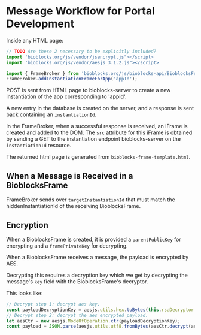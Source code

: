 # Message Workflow for Portal Development

Inside any HTML page:

```js
// TODO Are these 2 necessary to be explicitly included?
import 'bioblocks.org/js/vendor/jsencrypt.js"></script>
import 'bioblocks.org/js/vendor/aesjs_3.1.2.js"></script>

import { FrameBroker } from 'bioblocks.org/js/bioblocks-api/BioblocksFrameBroker.js';
FrameBroker.addInstantiationFrameForApp('appId');
```

POST is sent from HTML page to bioblocks-server to create a new instantiation of the app corresponding to 'appId'.

A new entry in the database is created on the server, and a response is sent back containing an `instantiationId`.

In the FrameBroker, when a successful response is received, an iFrame is created and added to the DOM. The `src` attribute for this iFrame is obtained by sending a GET to the instantiation endpoint bioblocks-server on the `instantiationId` resource.

The returned html page is generated from `bioblocks-frame-template.html`.

## When a Message is Received in a BioblocksFrame

FrameBroker sends over `targetInstantiationId` that must match the hiddenInstantiationId of the receiving BioblocksFrame.

## Encryption

When a BioblocksFrame is created, it is provided a `parentPublicKey` for encrypting and a `framePrivateKey` for decrypting.

When a BioblocksFrame receives a message, the payload is encrypted by AES.

Decrypting this requires a decryption key which we get by decrypting the message's `key` field with the BioblocksFrame's decryptor.

This looks like:

```js
// Decrypt step 1: decrypt aes key.
const payloadDecryptionKey = aesjs.utils.hex.toBytes(this.rsaDecryptor.decrypt(data.key));
// Decrypt step 2: decrypt the aes encrypted payload.
let aesCtr = new aesjs.ModeOfOperation.ctr(payloadDecryptionKey);
const payload = JSON.parse(aesjs.utils.utf8.fromBytes(aesCtr.decrypt(aesjs.utils.hex.toBytes(data.payload))));
```
